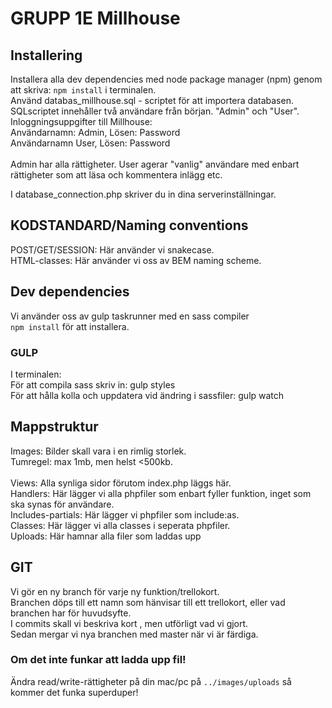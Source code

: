 # GRUPP 1E Millhouse

## Installering

Installera alla dev dependencies med node package manager (npm) genom att skriva: `npm install` i terminalen.
<br>
Använd databas_millhouse.sql - scriptet för att importera databasen.<br>
SQLscriptet innehåller två användare från början. "Admin" och "User".
Inloggningsuppgifter till Millhouse:<br>
Användarnamn: Admin, Lösen: Password<br>
Användarnamn User, Lösen: Password<br>
<br>
Admin har alla rättigheter. User agerar "vanlig" användare med enbart rättigheter som att läsa och kommentera inlägg etc.<br>

I database_connection.php skriver du in dina serverinställningar.<br>



## KODSTANDARD/Naming conventions

POST/GET/SESSION: Här använder vi snakecase.<br>
HTML-classes: Här använder vi oss av BEM naming scheme.<br>

## Dev dependencies
Vi använder oss av gulp taskrunner med en sass compiler<br>
`npm install` för att installera.<br>

### GULP
I terminalen:<br>
För att compila sass skriv in: gulp styles<br>
För att hålla kolla och uppdatera vid ändring i sassfiler: gulp watch<br>

## Mappstruktur
Images: Bilder skall vara i en rimlig storlek.<br>
Tumregel: max 1mb, men helst <500kb.<br>
<br>
Views: Alla synliga sidor förutom index.php läggs här.<br>
Handlers: Här lägger vi alla phpfiler som enbart fyller funktion, inget som ska synas för användare.<br>
Includes-partials: Här lägger vi phpfiler som include:as.<br>
Classes: Här lägger vi alla classes i seperata phpfiler.<br>
Uploads: Här hamnar alla filer som laddas upp<br>

## GIT

Vi gör en ny branch för varje ny funktion/trellokort.<br>
Branchen döps till ett namn som hänvisar till ett trellokort, eller vad branchen har för huvudsyfte.<br>
I commits skall vi beskriva kort , men utförligt vad vi gjort.<br>
Sedan mergar vi nya branchen med master när vi är färdiga.<br>

### Om det inte funkar att ladda upp fil!
Ändra read/write-rättigheter på din mac/pc på `../images/uploads` så kommer det funka superduper!
